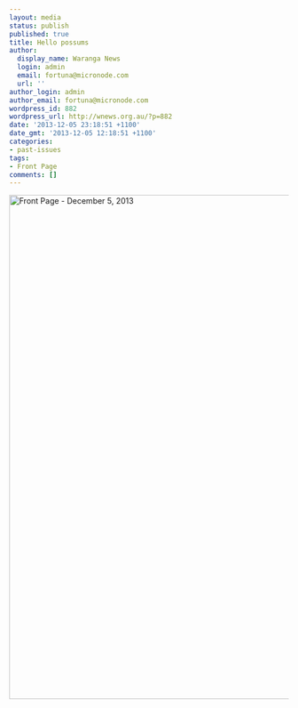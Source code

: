 ```yaml
---
layout: media
status: publish
published: true
title: Hello possums
author:
  display_name: Waranga News
  login: admin
  email: fortuna@micronode.com
  url: ''
author_login: admin
author_email: fortuna@micronode.com
wordpress_id: 882
wordpress_url: http://wnews.org.au/?p=882
date: '2013-12-05 23:18:51 +1100'
date_gmt: '2013-12-05 12:18:51 +1100'
categories:
- past-issues
tags:
- Front Page
comments: []
---
```


<a href="{{ site.url }}/images/2013/12/frontpage-20131205.pdf"><img class="alignnone size-full wp-image-880" alt="Front Page - December 5, 2013" src="{{ site.url }}/images/2013/12/frontpage-20131205.png" width="624" height="907" /></a>
